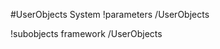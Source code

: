 <!-- MOOSE System Documentation Stub: Remove this when content is added. -->
#UserObjects System
!parameters /UserObjects

!subobjects framework /UserObjects

